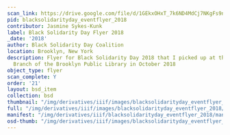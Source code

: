 ```yaml
---
scan_link: https://drive.google.com/file/d/1GEkxOHxT_7k6ND4MdCj7NKgFs9ngRcFl/view?usp=sharing
pid: blacksolidarityday_eventflyer_2018
contributor: Jasmine Sykes-Kunk
label: Black Solidarity Day Flyer 2018
_date: '2018'
author: Black Solidarity Day Coalition
location: Brooklyn, New York
description: Flyer for Black Solidarity Day 2018 that I picked up at the Clinton Hill
  Branch of the Brooklyn Public Library in October 2018
object_type: flyer
scan_complete: Y
order: '21'
layout: bsd_item
collection: bsd
thumbnail: "/img/derivatives/iiif/images/blacksolidarityday_eventflyer_2018/full/250,/0/default.jpg"
full: "/img/derivatives/iiif/images/blacksolidarityday_eventflyer_2018/full/1140,/0/default.jpg"
manifest: "/img/derivatives/iiif/blacksolidarityday_eventflyer_2018/manifest.json"
osd-thumb: "/img/derivatives/iiif/images/blacksolidarityday_eventflyer_2018/full/375,/0/default.jpg"
---
```

